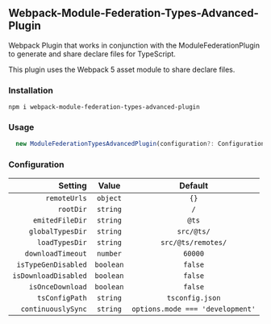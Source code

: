 ## Webpack-Module-Federation-Types-Advanced-Plugin

Webpack Plugin that works in conjunction with the ModuleFederationPlugin to generate and share declare files for TypeScript.

This plugin uses the Webpack 5 asset module to share declare files.

### Installation

```
npm i webpack-module-federation-types-advanced-plugin
```

### Usage

```javascript
  new ModuleFederationTypesAdvancedPlugin(configuration?: Configuration),
```

### Configuration

|              Setting |   Value   |             Default              |
| -------------------: | :-------: | :------------------------------: |
|         `remoteUrls` | `object`  |               `{}`               |
|            `rootDir` | `string`  |               `/`                |
|      `emitedFileDir` | `string`  |              `@ts`               |
|     `globalTypesDir` | `string`  |            `src/@ts/`            |
|       `loadTypesDir` | `string`  |        `src/@ts/remotes/`        |
|    `downloadTimeout` | `number`  |             `60000`              |
|  `isTypeGenDisabled` | `boolean` |             `false`              |
| `isDownloadDisabled` | `boolean` |             `false`              |
|     `isOnceDownload` | `boolean` |             `false`              |
|       `tsConfigPath` | `string`  |         `tsconfig.json`          |
|   `continuouslySync` | `string`  | `options.mode === 'development'` |
